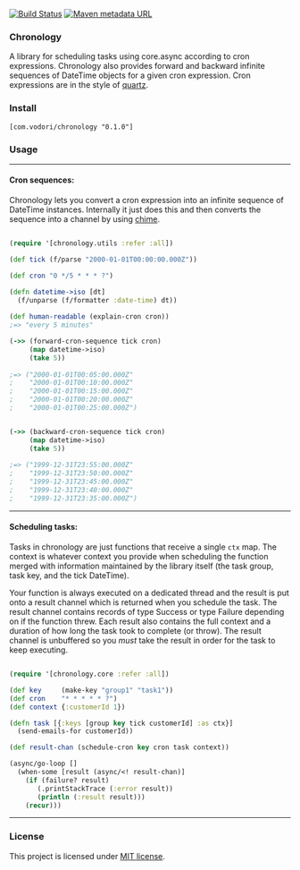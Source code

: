 [![Build Status](https://travis-ci.org/vodori/chronology.svg?branch=develop)](https://travis-ci.org/vodori/chronology) [![Maven metadata URL](https://img.shields.io/maven-metadata/v/http/central.maven.org/maven2/com/vodori/chronology/maven-metadata.xml.svg)](https://mvnrepository.com/artifact/com.vodori/chronology)


### Chronology

A library for scheduling tasks using core.async according to cron expressions. Chronology also 
provides forward and backward infinite sequences of DateTime objects for a given cron expression. 
Cron expressions are in the style of [quartz](http://www.quartz-scheduler.org/documentation/quartz-2.x/tutorials/crontrigger.html).

### Install

```edn 
[com.vodori/chronology "0.1.0"]
```

### Usage

___

#### Cron sequences:

Chronology lets you convert a cron expression into an infinite sequence
of DateTime instances. Internally it just does this and then converts the
sequence into a channel by using [chime](https://github.com/jarohen/chime).

```clojure

(require '[chronology.utils :refer :all])

(def tick (f/parse "2000-01-01T00:00:00.000Z"))

(def cron "0 */5 * * * ?")

(defn datetime->iso [dt] 
  (f/unparse (f/formatter :date-time) dt))
  
(def human-readable (explain-cron cron))
;=> "every 5 minutes"

(->> (forward-cron-sequence tick cron)
     (map datetime->iso)
     (take 5))
     
;=> ("2000-01-01T00:05:00.000Z" 
;    "2000-01-01T00:10:00.000Z" 
;    "2000-01-01T00:15:00.000Z" 
;    "2000-01-01T00:20:00.000Z" 
;    "2000-01-01T00:25:00.000Z")


(->> (backward-cron-sequence tick cron)
     (map datetime->iso)
     (take 5))
     
;=> ("1999-12-31T23:55:00.000Z" 
;    "1999-12-31T23:50:00.000Z" 
;    "1999-12-31T23:45:00.000Z" 
;    "1999-12-31T23:40:00.000Z" 
;    "1999-12-31T23:35:00.000Z")

```

___

#### Scheduling tasks:

Tasks in chronology are just functions that receive a single `ctx` map.
The context is whatever context you provide when scheduling the function
merged with information maintained by the library itself (the task group, 
task key, and the tick DateTime).

Your function is always executed on a dedicated thread and the result is put onto a
result channel which is returned when you schedule the task. The result channel contains
records of type Success or type Failure depending on if the function threw. Each result
also contains the full context and a duration of how long the task took to complete (or throw).
The result channel is unbuffered so you *must* take the result in order for the task to keep executing.

```clojure

(require '[chronology.core :refer :all])

(def key     (make-key "group1" "task1"))
(def cron    "* * * * * ?")
(def context {:customerId 1})

(defn task [{:keys [group key tick customerId] :as ctx}]
  (send-emails-for customerId))

(def result-chan (schedule-cron key cron task context))

(async/go-loop []
  (when-some [result (async/<! result-chan)]
    (if (failure? result) 
       (.printStackTrace (:error result))
       (println (:result result))) 
    (recur)))
```

___ 


### License
This project is licensed under [MIT license](http://opensource.org/licenses/MIT).